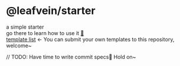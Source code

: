 # @leafvein/starter

a simple starter  
go there to learn how to use it [🚪](https://zealleaf.me/treehouse/packages/starter)  
[template list](https://github.com/zealleaf/starter-template-list) ← You can submit your own templates to this repository, welcome~

// TODO: Have time to write commit specs🤣  Hold on~
